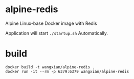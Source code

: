 # alpine-redis
Alpine Linux-base Docker image with Redis


Application will start `./startup.sh` Automatically.

# build
```
docker build -t wangxian/alpine-redis .
docker run -it --rm -p 6379:6379 wangxian/alpine-redis
```